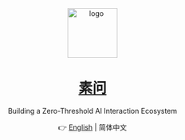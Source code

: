 <div align="center">

<img src="pics/logo/Sovolution.png" width="100" height="100" alt="logo">

# [素问]()

Building a Zero-Threshold AI Interaction Ecosystem

👉 [English](./README.md) | 简体中文

</div>
